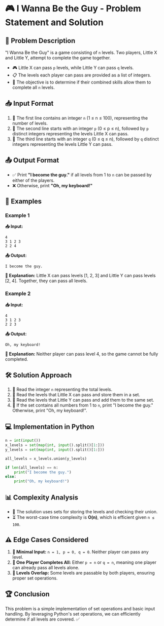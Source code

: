 # 🎮 I Wanna Be the Guy - Problem Statement and Solution

## 📜 Problem Description
"I Wanna Be the Guy" is a game consisting of `n` levels. Two players, Little X and Little Y, attempt to complete the game together.
- 🎮 Little X can pass `p` levels, while Little Y can pass `q` levels.
- 📋 The levels each player can pass are provided as a list of integers.
- 🎯 The objective is to determine if their combined skills allow them to complete all `n` levels.

## 📥 Input Format
1. 📌 The first line contains an integer `n` (1 ≤ n ≤ 100), representing the number of levels.
2. 📌 The second line starts with an integer `p` (0 ≤ p ≤ n), followed by `p` distinct integers representing the levels Little X can pass.
3. 📌 The third line starts with an integer `q` (0 ≤ q ≤ n), followed by `q` distinct integers representing the levels Little Y can pass.

## 📤 Output Format
- ✅ Print **"I become the guy."** if all levels from 1 to `n` can be passed by either of the players.
- ❌ Otherwise, print **"Oh, my keyboard!"**

## 📌 Examples
### Example 1
**📥 Input:**
```
4
3 1 2 3
2 2 4
```
**📤 Output:**
```
I become the guy.
```
**🔎 Explanation:** Little X can pass levels [1, 2, 3] and Little Y can pass levels [2, 4]. Together, they can pass all levels.

### Example 2
**📥 Input:**
```
4
3 1 2 3
2 2 3
```
**📤 Output:**
```
Oh, my keyboard!
```
**🔎 Explanation:** Neither player can pass level 4, so the game cannot be fully completed.

## 🛠 Solution Approach
1. 📌 Read the integer `n` representing the total levels.
2. 📌 Read the levels that Little X can pass and store them in a set.
3. 📌 Read the levels that Little Y can pass and add them to the same set.
4. 📌 If the set contains all numbers from 1 to `n`, print "I become the guy." Otherwise, print "Oh, my keyboard!".

## 💻 Implementation in Python
```python
n = int(input())
x_levels = set(map(int, input().split()[1:]))
y_levels = set(map(int, input().split()[1:]))

all_levels = x_levels.union(y_levels)

if len(all_levels) == n:
    print("I become the guy.")
else:
    print("Oh, my keyboard!")
```

## 📊 Complexity Analysis
- 🚀 The solution uses sets for storing the levels and checking their union.
- ⏳ The worst-case time complexity is **O(n)**, which is efficient given `n ≤ 100`.

## ⚠️ Edge Cases Considered
1. **🔹 Minimal Input:** `n = 1, p = 0, q = 0`. Neither player can pass any level.
2. **🔹 One Player Completes All:** Either `p = n` or `q = n`, meaning one player can already pass all levels alone.
3. **🔹 Levels Overlap:** Some levels are passable by both players, ensuring proper set operations.

## 🏆 Conclusion
This problem is a simple implementation of set operations and basic input handling. By leveraging Python's set operations, we can efficiently determine if all levels are covered. ✅

